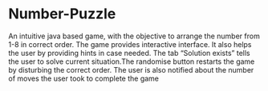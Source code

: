# Number-Puzzle
An intuitive java based game, with the objective to arrange the number from 1-8 in correct order. The game provides interactive interface. It also helps the user by providing hints in case needed. The tab “Solution exists” tells the user to solve current situation.The randomise button restarts the game by disturbing the correct order. The user is also notified about the number of moves the user took to complete the game
